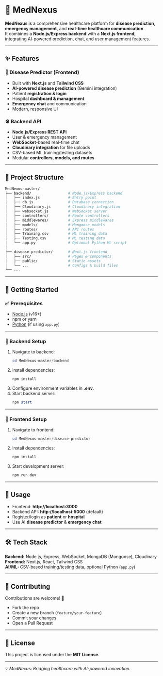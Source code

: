 # 🏥 MedNexus  

**MedNexus** is a comprehensive healthcare platform for **disease prediction**, **emergency management**, and **real-time healthcare communication**.  
It combines a **Node.js/Express backend** with a **Next.js frontend**, integrating AI-powered prediction, chat, and user management features.  

---

## ✨ Features  

### 🔮 Disease Predictor (Frontend)  
- Built with **Next.js** and **Tailwind CSS**  
- **AI-powered disease prediction** (Gemini integration)  
- Patient **registration & login**  
- Hospital **dashboard & management**  
- **Emergency chat** and communication  
- Modern, responsive UI  

### ⚙️ Backend API  
- **Node.js/Express REST API**  
- User & emergency management  
- **WebSocket**-based real-time chat  
- **Cloudinary integration** for file uploads  
- CSV-based ML training/testing datasets  
- Modular **controllers, models, and routes**  

---

## 📂 Project Structure  

```bash
MedNexus-master/
├── backend/                 # Node.js/Express backend
│   ├── index.js             # Entry point
│   ├── db.js                # Database connection
│   ├── Cloudinary.js        # Cloudinary integration
│   ├── websocket.js         # WebSocket server
│   ├── controllers/         # Route controllers
│   ├── middlewares/         # Express middlewares
│   ├── models/              # Mongoose models
│   ├── routes/              # API routes
│   ├── Training.csv         # ML training data
│   ├── Testing.csv          # ML testing data
│   └── app.py               # Optional Python ML script
│
├── disease-predictor/       # Next.js frontend
│   ├── src/                 # Pages & components
│   ├── public/              # Static assets
│   └── ...                  # Configs & build files
└── ...
```

---

## 🚀 Getting Started  

### ✅ Prerequisites  
- [Node.js](https://nodejs.org/) (v16+)  
- npm or yarn  
- [Python](https://www.python.org/) (if using `app.py`)  

---

### 🔧 Backend Setup  

1. Navigate to backend:  
   ```powershell
   cd MedNexus-master/backend
   ```
2. Install dependencies:  
   ```powershell
   npm install
   ```
3. Configure environment variables in **.env**.  
4. Start backend server:  
   ```powershell
   npm start
   ```

---

### 🎨 Frontend Setup  

1. Navigate to frontend:  
   ```powershell
   cd MedNexus-master/disease-predictor
   ```
2. Install dependencies:  
   ```powershell
   npm install
   ```
3. Start development server:  
   ```powershell
   npm run dev
   ```

---

## 📌 Usage  

- Frontend: **http://localhost:3000**  
- Backend API: **http://localhost:5000** (default)  
- Register/login as **patient** or **hospital**  
- Use AI **disease predictor** & **emergency chat**  

---

## 🛠️ Tech Stack  

**Backend:** Node.js, Express, WebSocket, MongoDB (Mongoose), Cloudinary  
**Frontend:** Next.js, React, Tailwind CSS  
**AI/ML:** CSV-based training/testing data, optional Python (`app.py`)  

---

## 🤝 Contributing  

Contributions are welcome! 🎉  
- Fork the repo  
- Create a new branch (`feature/your-feature`)  
- Commit your changes  
- Open a Pull Request  

---

## 📜 License  

This project is licensed under the **MIT License**.  

---

💡 *MedNexus: Bridging healthcare with AI-powered innovation.*
